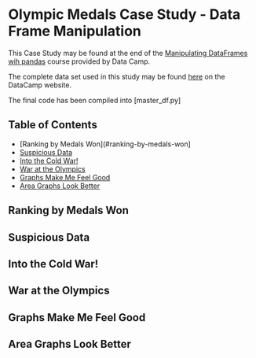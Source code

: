 # Olympic Medals Case Study - Data Frame Manipulation

This Case Study may be found at the end of the [Manipulating DataFrames wih pandas](https://www.datacamp.com/courses/manipulating-dataframes-with-pandas) course provided by Data Camp.

The complete data set used in this study may be found [here](https://assets.datacamp.com/production/course_1650/datasets/all_medalists.csv) on the DataCamp website.

The final code has been compiled into [master_df.py]

## Table of Contents

* [Ranking by Medals Won](#ranking-by-medals-won]
* [Suspicious Data](#suspicious-data)
* [Into the Cold War!](#into-the-cold-war!)
* [War at the Olympics](#war-at-the-olympics)
* [Graphs Make Me Feel Good](#graphs-make-me-feel-good)
* [Area Graphs Look Better](#area-graphs-look-better)

## Ranking by Medals Won

## Suspicious Data

## Into the Cold War!

## War at the Olympics

## Graphs Make Me Feel Good

## Area Graphs Look Better
